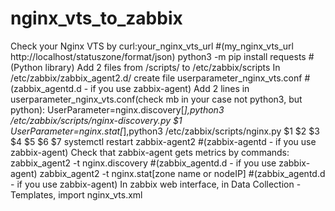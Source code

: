 # nginx_vts_to_zabbix
Check your Nginx VTS by curl:your_nginx_vts_url #(my_nginx_vts_url http://localhost/statuszone/format/json)
python3 -m pip install requests #(Python library)
Add 2 files from /scripts/ to /etc/zabbix/scripts
In /etc/zabbix/zabbix_agent2.d/ create file userparameter_nginx_vts.conf #(zabbix_agentd.d - if you use zabbix-agent)
Add 2 lines in userparameter_nginx_vts.conf(check mb in your case not python3, but python):
UserParameter=nginx.discovery[*],python3 /etc/zabbix/scripts/nginx-discovery.py $1
UserParameter=nginx.stat[*],python3 /etc/zabbix/scripts/nginx.py $1 $2 $3 $4 $5 $6 $7
systemctl restart zabbix-agent2 #(zabbix-agentd - if you use zabbix-agent)
Check that zabbix-agent gets metrics by commands:
zabbix_agent2 -t nginx.discovery #(zabbix_agentd.d - if you use zabbix-agent)
zabbix_agent2 -t nginx.stat[zone name or nodeIP]  #(zabbix_agentd.d - if you use zabbix-agent)
In zabbix web interface, in Data Collection - Templates, import nginx_vts.xml
